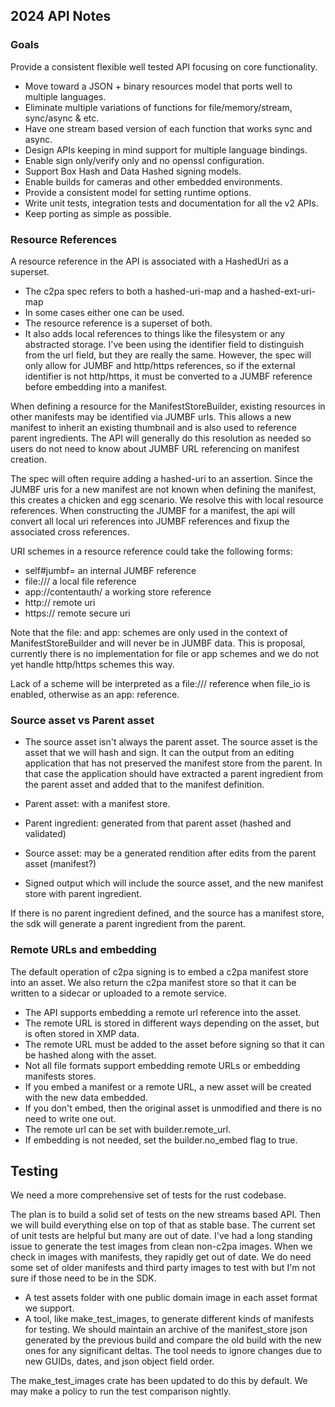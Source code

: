 ## 2024 API Notes

### Goals
Provide a consistent flexible well tested API focusing on core functionality.

- Move toward a JSON + binary resources model that ports well to multiple languages.
- Eliminate multiple variations of functions for file/memory/stream, sync/async & etc.
- Have one stream based version of each function that works sync and async.
- Design APIs keeping in mind support for multiple language bindings.
- Enable sign only/verify only and no openssl configuration.
- Support Box Hash and Data Hashed signing models.
- Enable builds for cameras and other embedded environments.
- Provide a consistent model for setting runtime options.
- Write unit tests, integration tests and documentation for all the v2 APIs.
- Keep porting as simple as possible.


### Resource References
A resource reference in the API is associated with a HashedUri as a superset.
- The c2pa spec refers to both a hashed-uri-map and a hashed-ext-uri-map 
- In some cases either one can be used.
- The resource reference is a superset of both. 
- It also adds local references to things like the filesystem or any abstracted storage.
I've been using the identifier field to distinguish from the url field, but they are really the same. However, the spec will only allow for JUMBF and http/https references, so if the external identifier is not http/https, it must be converted to 
a JUMBF reference before embedding into a manifest.

When defining a resource for the ManifestStoreBuilder, existing resources in other manifests may be identified via JUMBF urls. This allows a new manifest to inherit an existing thumbnail and is also used to reference parent ingredients. The API will generally do this resolution as needed so users do not need to know about JUMBF URL referencing on manifest creation.

The spec will often require adding a hashed-uri to an assertion. Since the JUMBF uris for a new manifest are not known when defining the manifest, this creates a chicken and egg scenario. We resolve this with local resource references. When constructing the JUMBF for a manifest, the api will convert all local uri references into JUMBF references and fixup the associated cross references.

URI schemes in a resource reference could take the following forms:
- self#jumbf=  an internal JUMBF reference
- file:///   a local file reference
- app://contentauth/  a working store reference
- http://  remote uri
- https:// remote secure uri

Note that the file: and app: schemes are only used in the context of ManifestStoreBuilder and will never be in JUMBF data. This is proposal, currently there is no implementation for file or app schemes and we do not yet handle http/https schemes this way.

Lack of a scheme will be interpreted as a file:/// reference when file_io is enabled, otherwise as an app: reference.

### Source asset vs Parent asset
- The source asset isn't always the parent asset.
The source asset is the asset that we will hash and sign. It can the output from an editing application that has not preserved the manifest store from the parent. In that case the application should have extracted a parent ingredient from the parent asset and added that to the manifest definition. 

- Parent asset: with a manifest store.
- Parent ingredient: generated from that parent asset (hashed and validated)
- Source asset: may be a generated rendition after edits from the parent asset (manifest?)
- Signed output which will include the source asset, and the new manifest store with parent ingredient.

If there is no parent ingredient defined, and the source has a manifest store, the sdk will generate a parent ingredient from the parent.

### Remote URLs and embedding
The default operation of c2pa signing is to embed a c2pa manifest store into an asset.
We also return the c2pa manifest store so that it can be written to a sidecar or uploaded to a remote service.
- The API supports embedding a remote url reference into the asset. 
- The remote URL is stored in different ways depending on the asset, but is often stored in XMP data.
- The remote URL must be added to the asset before signing so that it can be hashed along with the asset.
- Not all file formats support embedding remote URLs or embedding manifests stores.
- If you embed a manifest or a remote URL, a new asset will be created with the new data embedded.
- If you don't embed, then the original asset is unmodified and there is no need to write one out.
- The remote url can be set with builder.remote_url.
- If embedding is not needed, set the builder.no_embed flag to true.


## Testing
We need a more comprehensive set of tests for the rust codebase.

The plan is to build a solid set of tests on the new streams based API.
Then we will build everything else on top of that as stable base.
The current set of unit tests are helpful but many are out of date.
I've had a long standing issue to generate the test images from clean non-c2pa images.
When we check in images with manifests, they rapidly get out of date.
We do need some set of older manifests and third party images to test with
but I'm not sure if those need to be in the SDK.

- A test assets folder with one public domain image in each asset format we support.
- A tool, like make_test_images, to generate different kinds of manifests for testing.
We should maintain an archive of the manifest_store json generated by the previous build
and compare the old build with the new ones for any significant deltas.
The tool needs to ignore changes due to new GUIDs, dates, and json object field order.

The make_test_images crate has been updated to do this by default. We may make a policy to run the test comparison nightly.
